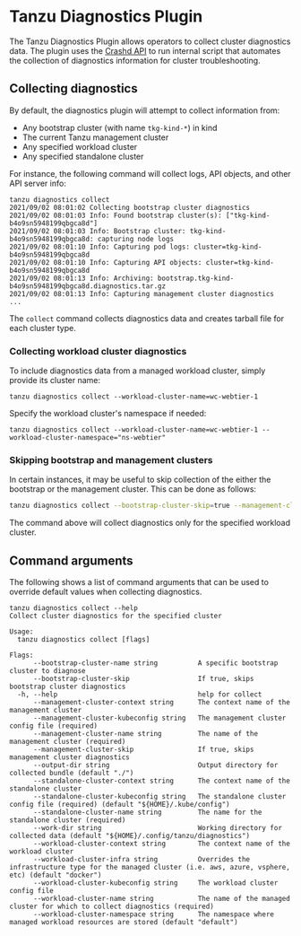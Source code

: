 # Tanzu Diagnostics Plugin

The Tanzu Diagnostics Plugin allows operators to collect cluster diagnostics data. The plugin uses the [Crashd API](https://github.com/vmware-tanzu/crash-diagnostics) to run internal script that automates the collection of diagnostics information for cluster troubleshooting.

## Collecting diagnostics

By default, the diagnostics plugin will attempt to collect information from:

* Any bootstrap cluster (with name `tkg-kind-*`) in kind
* The current Tanzu management cluster
* Any specified workload cluster
* Any specified standalone cluster

For instance, the following command will collect logs, API objects, and other API server info:

```shell
tanzu diagnostics collect
2021/09/02 08:01:02 Collecting bootstrap cluster diagnostics
2021/09/02 08:01:03 Info: Found bootstrap cluster(s): ["tkg-kind-b4o9sn5948199qbgca8d"]
2021/09/02 08:01:03 Info: Bootstrap cluster: tkg-kind-b4o9sn5948199qbgca8d: capturing node logs
2021/09/02 08:01:10 Info: Capturing pod logs: cluster=tkg-kind-b4o9sn5948199qbgca8d
2021/09/02 08:01:10 Info: Capturing API objects: cluster=tkg-kind-b4o9sn5948199qbgca8d
2021/09/02 08:01:13 Info: Archiving: bootstrap.tkg-kind-b4o9sn5948199qbgca8d.diagnostics.tar.gz
2021/09/02 08:01:13 Info: Capturing management cluster diagnostics
...
```

The `collect` command collects diagnostics data and creates tarball file for each cluster type.

### Collecting workload cluster diagnostics

To include diagnostics data from a managed workload cluster, simply provide its cluster name:

```shell
tanzu diagnostics collect --workload-cluster-name=wc-webtier-1
```

Specify the workload cluster's namespace if needed:

```shell
tanzu diagnostics collect --workload-cluster-name=wc-webtier-1 --workload-cluster-namespace="ns-webtier"
```

### Skipping bootstrap and management clusters

In certain instances, it may be useful to skip collection of the either the bootstrap or the management cluster. This can be done as follows:

```bash
tanzu diagnostics collect --bootstrap-cluster-skip=true --management-cluster-skip=true --workload-cluster-name=wc-webtier-1
```

The command above will collect diagnostics only for the specified workload cluster.

## Command arguments

The following shows a list of command arguments that can be used to override default values when collecting diagnostics.

```shell
tanzu diagnostics collect --help
Collect cluster diagnostics for the specified cluster

Usage:
  tanzu diagnostics collect [flags]

Flags:
      --bootstrap-cluster-name string          A specific bootstrap cluster to diagnose
      --bootstrap-cluster-skip                 If true, skips bootstrap cluster diagnostics
  -h, --help                                   help for collect
      --management-cluster-context string      The context name of the management cluster
      --management-cluster-kubeconfig string   The management cluster config file (required)
      --management-cluster-name string         The name of the management cluster (required)
      --management-cluster-skip                If true, skips management cluster diagnostics
      --output-dir string                      Output directory for collected bundle (default "./")
      --standalone-cluster-context string      The context name of the standalone cluster
      --standalone-cluster-kubeconfig string   The standalone cluster config file (required) (default "${HOME}/.kube/config")
      --standalone-cluster-name string         The name for the standalone cluster (required)
      --work-dir string                        Working directory for collected data (default "${HOME}/.config/tanzu/diagnostics")
      --workload-cluster-context string        The context name of the workload cluster
      --workload-cluster-infra string          Overrides the infrastructure type for the managed cluster (i.e. aws, azure, vsphere, etc) (default "docker")
      --workload-cluster-kubeconfig string     The workload cluster config file
      --workload-cluster-name string           The name of the managed cluster for which to collect diagnostics (required)
      --workload-cluster-namespace string      The namespace where managed workload resources are stored (default "default")
```
